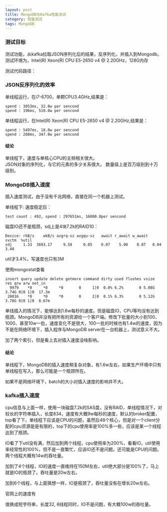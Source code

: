 ```yaml
---
layout: post
title: MongoDB与Kafka性能测试
category: 性能测试
tags: MongoDB
---
```


### 测试目标 ###
测试功能，从kafka拉取JSON序列化后的结果，反序列化，并插入到Mongodb。  
测试环境为，Intel(R) Xeon(R) CPU E5-2650 v4 @ 2.20GHz，128G内存

测试代码路径：

### JSON反序列化的效率 ###

单线程运行，在i7-6700，单颗CPU3.4GHz,结果是：
```
spend : 3053ms, 32.0w per sencond
spend : 196ms, 510.0w per sencond

```

单线程运行，在Intel(R) Xeon(R) CPU E5-2650 v4 @ 2.20GHz,结果是：

```
spend : 5497ms, 18.0w per sencond
spend : 288ms, 347.0w per sencond

```

#### 结论 ####
单线程下，速度与单核心CPU的主频相关很大。  
JSON对象的序列化，与它的元素的多少关系很大。
数量级上是百万级别到十万级别。

### MongoDB插入速度 ###
插入速度测试，由于没有千兆网络，直接在同一个机器上测试。

单线程下:
速度稳定后：
```
test count : 492, spend : 297651ms, 16000.0per sencond
```

磁盘IO还不是瓶颈，sdj上是4块7.2k的RAID10：
```
Device: rkB/s    wkB/s avgrq-sz avgqu-sz   await r_await w_await  svctm  %util
sdj     1.33  3693.17     9.58     0.05    0.07    5.00    0.07   0.04   3.40
```

util才3.4%，写速度也只有3M

使用mongostat查看
```
insert query update delete getmore command dirty used flushes vsize   res qrw arw net_in
  9979    *0     *0     *0       0     1|0  0.0% 6.2%       0 5.08G 3.74G 0|0 1|0  17.3m
 20016    *0     *0     *0       0     2|0  0.1% 6.3%       0 5.12G 3.78G 0|0 1|0  8.67m

```

单线插入的情况下，能够达到1.6w每秒的速度。但是磁盘IO，CPU等均没有达到瓶颈。MongoDB并没有把所有的资源给一个客户端。修改下批量的大小到100、1000、甚至10w一批，速度变化不是很大，100一批的时候也有1.4w的速度，因为不是在网络环境下，插入程序与MongoDB server在一台机器上，测试意义不大。

加了两个索引，但是看上去对插入速度没啥影响。

#### 结论 ####
单线程下，MongoDB的插入速度稍复杂对象，有1.6w左右，如果生产环境中只有单线程在写入，那么可能是一个瓶颈所在。

如果不是网络环境下，batch的大小对插入速度的影响并不大。

### kafka插入速度 ###
cpu信息与上面一样，使用一块磁盘7.2k的SAS盘，没有RAID，单线程情况下，对较长的字符串插入，长度834，速度有大概9w每秒的速度，默认的broker配置，top看了下，单线程下应该是CPU的问题，虽然后48个核心，但是对一个client分配的cpu资源是是有限的，top下的cpu使用率是100%多一些，应该是某一个线程达到了瓶颈。

IO看了下util没有满，然后加到两个线程，cpu使用率为200%，看看IO，util使用率经常性的100%，但不是一直繁忙，应该IO还不是问题。还可能是CPU的问题。两个线程大概有14w的吞吐量。

加到了4个线程，IO的速度一直维持在150M左右，util绝大部分是100%了，马上就是IO的瓶颈了。吞吐量是20w左右。

加到6个线程，与上面猜想一样，IO是瓶颈了，吞吐量没有在增长20w左右。

官网上的速度有

值换成短字符串，长度32, 6线程同时，IO不是问题，有大概100w的吞吐量。

